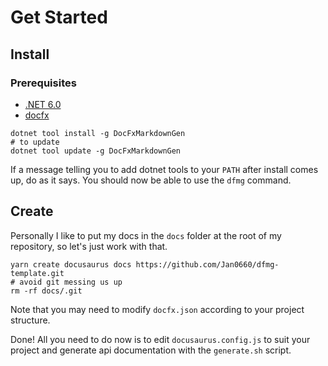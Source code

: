 # Get Started

## Install

### Prerequisites

- [.NET 6.0](https://dotnet.microsoft.com/en-us/download/dotnet/6.0)
- [docfx](https://github.com/dotnet/docfx)

```shell
dotnet tool install -g DocFxMarkdownGen
# to update
dotnet tool update -g DocFxMarkdownGen
```

If a message telling you to add dotnet tools to your `PATH` after install comes up, do as it says. You should now be able to use the `dfmg` command.

## Create

Personally I like to put my docs in the `docs` folder at the root of my repository, so let's just work with that.

```shell
yarn create docusaurus docs https://github.com/Jan0660/dfmg-template.git
# avoid git messing us up
rm -rf docs/.git
```

Note that you may need to modify `docfx.json` according to your project structure.

Done! All you need to do now is to edit `docusaurus.config.js` to suit your project and generate api documentation with the `generate.sh` script.
